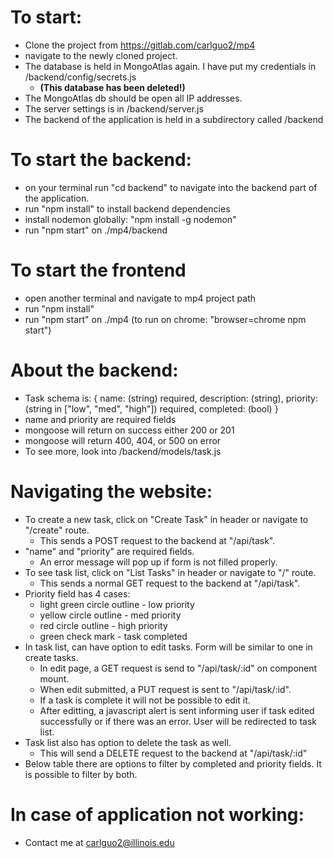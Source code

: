 # To start:
* Clone the project from https://gitlab.com/carlguo2/mp4
* navigate to the newly cloned project.
* The database is held in MongoAtlas again. I have put my credentials in /backend/config/secrets.js
  *  **(This database has been deleted!)**
* The MongoAtlas db should be open all IP addresses.
* The server settings is in /backend/server.js
* The backend of the application is held in a subdirectory called /backend

# To start the backend:
* on your terminal run "cd backend" to navigate into the backend part of the application.
* run "npm install" to install backend dependencies
* install nodemon globally: "npm install -g nodemon"
* run "npm start" on ./mp4/backend 

# To start the frontend
* open another terminal and navigate to mp4 project path
* run "npm install"
* run "npm start" on ./mp4 (to run on chrome: "browser=chrome npm start")

# About the backend:
* Task schema is: 
    {
        name: (string) required, 
        description: (string), 
        priority: (string in ["low", "med", "high"]) required, 
        completed: (bool)
    }
* name and priority are required fields
* mongoose will return on success either 200 or 201
* mongoose will return 400, 404, or 500 on error
* To see more, look into /backend/models/task.js

# Navigating the website: 
* To create a new task, click on "Create Task" in header or navigate to "/create" route.
    * This sends a POST request to the backend at "/api/task".
* "name" and "priority" are required fields. 
    * An error message will pop up if form is not filled properly.
* To see task list, click on "List Tasks" in header or navigate to "/" route. 
    * This sends a normal GET request to the backend at "/api/task".
* Priority field has 4 cases: 
    * light green circle outline - low priority
    * yellow circle outline - med priority
    * red circle outline - high priority
    * green check mark - task completed
* In task list, can have option to edit tasks. Form will be similar to one in create tasks.
    * In edit page, a GET request is send to "/api/task/:id" on component mount. 
    * When edit submitted, a PUT request is sent to "/api/task/:id".
    * If a task is complete it will not be possible to edit it.
    * After editting, a javascript alert is sent informing user if task edited successfully or if there was an error. User will be redirected to task list.
* Task list also has option to delete the task as well. 
    * This will send a DELETE request to the backend at "/api/task/:id"
* Below table there are options to filter by completed and priority fields. It is possible to filter by both.

# In case of application not working:
* Contact me at carlguo2@illinois.edu